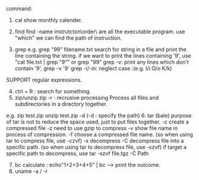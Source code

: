 command:

1. cal
show monthly calender.
2. find 
find <path> -name <filename>
instrutcton\order\  are all the executable program.
use "which" we can find the path of instruction.

3. grep <string> <filename>
e.g. grep "99" filename.txt
search for string in a file and print the line containing the string.
if we want to print the lines containing '9', use "cat file.txt | grep "9"" or grep "99"
grep -v:
print any lines which don't contain '9', grep -v '9'
grep -i/-in:
neglect case :(e.g.  I/i O/o K/k)

SUPPORT regular expressions.
 
4. ctrl + R : search for something.
5. zip/unzip
zip -r : recrusive processing
Process all files and subdirectories in a directory together.

e.g.
zip test.zip <filename>
unzip test.zip -d <directrory>  (-d : specify the path)
6. tar (bale) purpose of tar is not to reduce the space used, just to put files together.
-c create a compressed file
-z need to use gzip to compress
-v show file name in process of compression.
-f choose a compressed file name.
(so when using tar to compress file, use -czvf)
-x decompress
-C decompress file into a specific path.
(so when using tar to decompress file, use -xzvf)
if target a specific path to decompress, use tar -xzvf file.tgz -C Path

7. bc
calculate : echo"1+2+3+4+5" | bc --> print the outcome.
8. uname -a / -r

